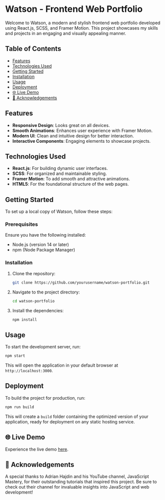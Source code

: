 # Watson - Frontend Web Portfolio

Welcome to Watson, a modern and stylish frontend web portfolio developed using React.js, SCSS, and Framer Motion. This project showcases my skills and projects in an engaging and visually appealing manner.

## Table of Contents

- [Features](#features)
- [Technologies Used](#technologies-used)
- [Getting Started](#getting-started)
- [Installation](#installation)
- [Usage](#usage)
- [Deployment](#deployment)
- [🌐 Live Demo](#🌐-live-demo)
- [🎉 Acknowledgements](#🎉-acknowledgements)

## Features

- **Responsive Design**: Looks great on all devices.
- **Smooth Animations**: Enhances user experience with Framer Motion.
- **Modern UI**: Clean and intuitive design for better interaction.
- **Interactive Components**: Engaging elements to showcase projects.

## Technologies Used

- **React.js**: For building dynamic user interfaces.
- **SCSS**: For organized and maintainable styling.
- **Framer Motion**: To add smooth and attractive animations.
- **HTML5**: For the foundational structure of the web pages.

## Getting Started

To set up a local copy of Watson, follow these steps:

### Prerequisites

Ensure you have the following installed:

- Node.js (version 14 or later)
- npm (Node Package Manager)

### Installation

1. Clone the repository:
   ```bash
   git clone https://github.com/yourusername/watson-portfolio.git
   ```

2. Navigate to the project directory:
   ```bash
   cd watson-portfolio
   ```

3. Install the dependencies:
   ```bash
   npm install
   ```

## Usage

To start the development server, run:
```bash
npm start
```

This will open the application in your default browser at `http://localhost:3000`.

## Deployment

To build the project for production, run:
```bash
npm run build
```

This will create a `build` folder containing the optimized version of your application, ready for deployment on any static hosting service.

## 🌐 Live Demo

Experience the live demo [here](#).

## 🎉 Acknowledgements

A special thanks to Adrian Hajdin and his YouTube channel, JavaScript Mastery, for their outstanding tutorials that inspired this project. Be sure to check out their channel for invaluable insights into JavaScript and web development!
